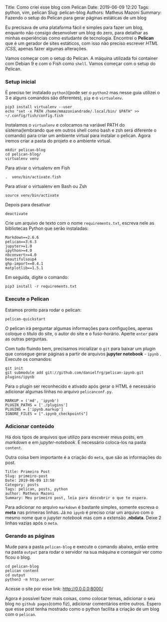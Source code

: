 Title: Como criei esse blog com Pelican
Date: 2019-06-09 12:20
Tags: python, vim, pelican
Slug: pelican-blog
Authors: Matheus Mazoni
Summary: Fazendo o setup do Pelican para gerar páginas estáticas de um blog

<!-- ## Como criei esse blog com Pelican -->

Eu precisava de uma plataforma fácil e simples para fazer um blog, enquanto não consigo desenvolver um blog do zero, para detalhar as minhas experiências como estudante de tecnologia. Encontrei o __Pelican__ que é um gerador de sites estáticos, com isso não preciso escrever _HTML_ /_CSS_, apenas fazer algumas alterações.

Vamos começar com o setup do Pelican. A máquina utilizada foi container com Debian 9 e com o Fish como `shell`. Vamos começar com o setup do Pelican.

### Setup inicial

É preciso ter instalado `python3`(pode ser o `python2` mas nesse guia utilizei o 3 e alguns comandos são diferentes), `pip` e o `virtualenv`.

    pip3 install virtualenv --user
    echo "set -x PATH /home/mmazoniandrade/.local/bin/ $PATH" >> ~/.config/fish/config.fish

Instalamos o `virtualenv` e colocamos na variável PATH do sistema(lembrando que em outros shell como bash e zsh será diferente o comando) para criar um ambiente virtual para instalar o pelican. Agora iremos criar a pasta do projeto e o ambiente virtual.

    mkdir pelican-blog
    cd pelican-blog/
    virtualenv venv
    
Para ativar o virtualenv em Fish

    .  venv/bin/activate.fish

Para ativar o virtualenv em Bash ou Zsh

    source venv/bin/activate

Depois para desativar

    deactivate

Crie um arquivo de texto com o nome `requirements.txt`, escreva nele as bibliotecas Python que serão instaladas:

    Markdown==2.6.6
    pelican==3.6.3
    jupyter>=1.0
    ipython>=4.0
    nbconvert>=4.0
    beautifulsoup4
    ghp-import==0.4.1
    matplotlib==1.5.1

Em seguida, digite o comando:

    pip3 install -r requirements.txt

### Execute o Pelican

Estamos pronto para rodar o pelican:

    pelican-quickstart

O pelican irá perguntar algumas informações para configuções, apenas coloque o título do site, o autor do site e o fuso-horário. Aperte `enter` para as outras perguntas.

Com tudo fluindo bem, precisamos inicializar o `git` para baixar um plugin que consegue gerar páginas a partir de arquivos __jupyter notebook__ - `ipynb` . Execute os comandos:

    git init
    git submodule add git://github.com/danielfrg/pelican-ipynb.git plugins/ipynb

Para o plugin ser reconhecido e ativado após gerar o HTML é necessário adicionar algumas linhas no arquivo `pelicanconf.py`.

    MARKUP = ('md', 'ipynb')
    PLUGIN_PATHS = ['./plugins']
    PLUGINS = ['ipynb.markup']
    IGNORE_FILES = [".ipynb_checkpoints"]

### Adicionar conteúdo

Há dois tipos de arquivos que utilizo para escrever meus posts, em _markdown_ e em _jupyter-notebook_. É necessário coloca-los na pasta `content`.

Outra coisa bem importante é a criação do `meta`, que são as informações do post.

    Title: Primeiro Post
    Slug: primeiro-post
    Date: 2019-06-09 13:50
    Category: posts
    Tags: pelican, posts, python
    author: Matheus Mazoni
    Summary: Meu primeiro post, leia para descobrir o que te espera.

Para adicionar no arquivo `markdown` é bastante simples, somente escreva o __meta__ nas primeiras linhas. Já no `ipynb` é preciso criar um arquivo com o mesmo nome que o _jupyter notebook_ mas com a extensão __.nbdata__. Deixe 2 linhas vazias após o `meta`.

### Gerando as páginas

Mude para a pasta `pelican-blog` e execute o comando abaixo, então entre na pasta `output` para rodar o servidor na sua máquina e conseguir ver como ficou o blog.

    cd pelican-blog
    pelican content
    cd output
    python3 -m http.server
    
Acesse o site por esse link: http://0.0.0.0:8000/

Agora é possível fazer mais coisas, como colocar temas, adicionar o seu blog no `github pages`(como fiz), adicionar comentários entre outros. Espero que esse post tenha mostrado como o python facilita a criação de um blog com o `pelican`.